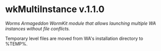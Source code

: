 # wkMultiInstance v.1.1.0
_Worms Armageddon WormKit module that allows launching multiple WA instances without file conflicts._

Temporary level files are moved from WA's installation directory to %TEMP%.
